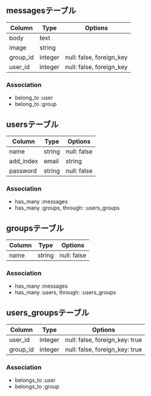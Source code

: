 ## messagesテーブル
|Column|Type|Options|
|------|----|-------|
|body|text||
|image|string||
|group_id|integer|null: false, foreign_key|
|user_id|integer|null: false, foreign_key|

### Association
- belong_to :user
- belong_to :group

## usersテーブル
|Column|Type|Options|
|------|----|-------|
|name|string|null: false|
|add_index|email|string|null: false, unique: true|
|password|string|null: false|

### Association
- has_many :messages
- has_many :groups, through: :users_groups


## groupsテーブル
|Column|Type|Options|
|------|----|-------|
|name|string|null: false|

### Association
- has_many :messages
- has_many :users, through: :users_groups

## users_groupsテーブル
|Column|Type|Options|
|------|----|-------|
|user_id|integer|null: false, foreign_key: true|
|group_id|integer|null: false, foreign_key: true|

### Association
- belongs_to :user
- belongs_to :group





